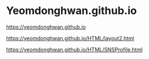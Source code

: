 # Yeomdonghwan.github.io

https://yeomdonghwan.github.io

https://yeomdonghwan.github.io/HTML/layout2.html

https://yeomdonghwan.github.io/HTML/SNSProfile.html
